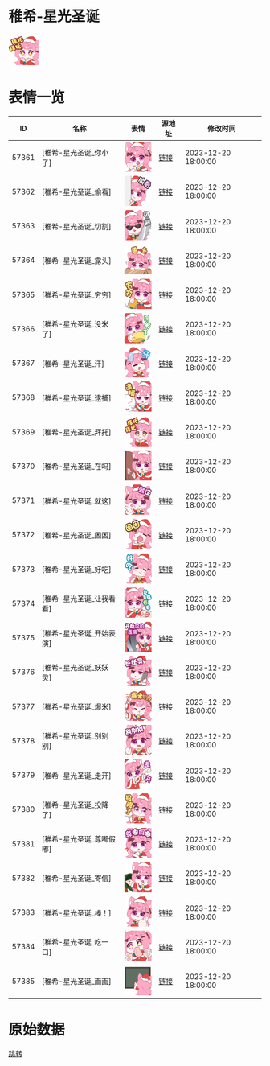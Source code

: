 # 稚希-星光圣诞

<img src="./cover.png" height="60" alt="cover" />

# 表情一览

|ID|名称|表情|源地址|修改时间|
|----|----|----|----|----|
|57361|[稚希-星光圣诞_你小子]|<img src="./pic/057361_%5B稚希-星光圣诞_你小子%5D.png" height="60" alt="你小子"/>|[链接](https://i0.hdslb.com/bfs/garb/c0e0500577a14042d675731a53bdb5bfa83da018.png)|2023-12-20 18:00:00|
|57362|[稚希-星光圣诞_偷看]|<img src="./pic/057362_%5B稚希-星光圣诞_偷看%5D.png" height="60" alt="偷看"/>|[链接](https://i0.hdslb.com/bfs/garb/dca5413abf9363b9f5d6d388155d993d933790a0.png)|2023-12-20 18:00:00|
|57363|[稚希-星光圣诞_切割]|<img src="./pic/057363_%5B稚希-星光圣诞_切割%5D.png" height="60" alt="切割"/>|[链接](https://i0.hdslb.com/bfs/garb/e11fc73222e3fad1eec2fcb0ba53c7dd38b6d627.png)|2023-12-20 18:00:00|
|57364|[稚希-星光圣诞_露头]|<img src="./pic/057364_%5B稚希-星光圣诞_露头%5D.png" height="60" alt="露头"/>|[链接](https://i0.hdslb.com/bfs/garb/0cb6f14973425c8c392170296f6dded4bef9be79.png)|2023-12-20 18:00:00|
|57365|[稚希-星光圣诞_穷穷]|<img src="./pic/057365_%5B稚希-星光圣诞_穷穷%5D.png" height="60" alt="穷穷"/>|[链接](https://i0.hdslb.com/bfs/garb/f46d2a503b9fafad4d33d6a9fb194851923454f1.png)|2023-12-20 18:00:00|
|57366|[稚希-星光圣诞_没米了]|<img src="./pic/057366_%5B稚希-星光圣诞_没米了%5D.png" height="60" alt="没米了"/>|[链接](https://i0.hdslb.com/bfs/garb/b300e6feda8044d89c6c86e7735d3f80ad41c4a8.png)|2023-12-20 18:00:00|
|57367|[稚希-星光圣诞_汗]|<img src="./pic/057367_%5B稚希-星光圣诞_汗%5D.png" height="60" alt="汗"/>|[链接](https://i0.hdslb.com/bfs/garb/a3ce4e9de8aaf7a50181f6618526509adab07e78.png)|2023-12-20 18:00:00|
|57368|[稚希-星光圣诞_逮捕]|<img src="./pic/057368_%5B稚希-星光圣诞_逮捕%5D.png" height="60" alt="逮捕"/>|[链接](https://i0.hdslb.com/bfs/garb/2f930480a8d3c8fd6b6f4ef5c6e92aee600190d1.png)|2023-12-20 18:00:00|
|57369|[稚希-星光圣诞_拜托]|<img src="./pic/057369_%5B稚希-星光圣诞_拜托%5D.png" height="60" alt="拜托"/>|[链接](https://i0.hdslb.com/bfs/garb/f1a0fad1e572b0625f9ae4a7d5b107021ce40c17.png)|2023-12-20 18:00:00|
|57370|[稚希-星光圣诞_在吗]|<img src="./pic/057370_%5B稚希-星光圣诞_在吗%5D.png" height="60" alt="在吗"/>|[链接](https://i0.hdslb.com/bfs/garb/5ca5347c1a8a864f9dc9a690e683a063b1bc0216.png)|2023-12-20 18:00:00|
|57371|[稚希-星光圣诞_就这]|<img src="./pic/057371_%5B稚希-星光圣诞_就这%5D.png" height="60" alt="就这"/>|[链接](https://i0.hdslb.com/bfs/garb/90cb4f4d6272d919a184ec75491e379e6c1c1817.png)|2023-12-20 18:00:00|
|57372|[稚希-星光圣诞_困困]|<img src="./pic/057372_%5B稚希-星光圣诞_困困%5D.png" height="60" alt="困困"/>|[链接](https://i0.hdslb.com/bfs/garb/ca88a0818388fba41c4a218f82edee89c70f0e17.png)|2023-12-20 18:00:00|
|57373|[稚希-星光圣诞_好吃]|<img src="./pic/057373_%5B稚希-星光圣诞_好吃%5D.png" height="60" alt="好吃"/>|[链接](https://i0.hdslb.com/bfs/garb/dc1ca0a2beb733045e77cab7a4ad0b45a8a457ac.png)|2023-12-20 18:00:00|
|57374|[稚希-星光圣诞_让我看看]|<img src="./pic/057374_%5B稚希-星光圣诞_让我看看%5D.png" height="60" alt="让我看看"/>|[链接](https://i0.hdslb.com/bfs/garb/5f4a36bbc456400a5072af9b4afa5695ffef1407.png)|2023-12-20 18:00:00|
|57375|[稚希-星光圣诞_开始表演]|<img src="./pic/057375_%5B稚希-星光圣诞_开始表演%5D.png" height="60" alt="开始表演"/>|[链接](https://i0.hdslb.com/bfs/garb/6dd30d3ef1ea2fbb89b0a4a22127c2c93fedeb14.png)|2023-12-20 18:00:00|
|57376|[稚希-星光圣诞_妖妖灵]|<img src="./pic/057376_%5B稚希-星光圣诞_妖妖灵%5D.png" height="60" alt="妖妖灵"/>|[链接](https://i0.hdslb.com/bfs/garb/41ffb78e463ea572c19f29eb1100f9d2122deb1d.png)|2023-12-20 18:00:00|
|57377|[稚希-星光圣诞_爆米]|<img src="./pic/057377_%5B稚希-星光圣诞_爆米%5D.png" height="60" alt="爆米"/>|[链接](https://i0.hdslb.com/bfs/garb/3ae5822d26e1e09dc297b72c3eec4daebd94b9c2.png)|2023-12-20 18:00:00|
|57378|[稚希-星光圣诞_别别别]|<img src="./pic/057378_%5B稚希-星光圣诞_别别别%5D.png" height="60" alt="别别别"/>|[链接](https://i0.hdslb.com/bfs/garb/85bd739c5cf6ba73e6c37dfc0facd806c86c456b.png)|2023-12-20 18:00:00|
|57379|[稚希-星光圣诞_走开]|<img src="./pic/057379_%5B稚希-星光圣诞_走开%5D.png" height="60" alt="走开"/>|[链接](https://i0.hdslb.com/bfs/garb/fa1f7fba2b29a42f924d6b4cf788695be95d31fa.png)|2023-12-20 18:00:00|
|57380|[稚希-星光圣诞_投降了]|<img src="./pic/057380_%5B稚希-星光圣诞_投降了%5D.png" height="60" alt="投降了"/>|[链接](https://i0.hdslb.com/bfs/garb/ad804f598bb5b7a47a216a94d49a54bb23fcca5d.png)|2023-12-20 18:00:00|
|57381|[稚希-星光圣诞_尊嘟假嘟]|<img src="./pic/057381_%5B稚希-星光圣诞_尊嘟假嘟%5D.png" height="60" alt="尊嘟假嘟"/>|[链接](https://i0.hdslb.com/bfs/garb/d2a20fa5b40308be44e5b00807cde60edd02f81a.png)|2023-12-20 18:00:00|
|57382|[稚希-星光圣诞_寄信]|<img src="./pic/057382_%5B稚希-星光圣诞_寄信%5D.png" height="60" alt="寄信"/>|[链接](https://i0.hdslb.com/bfs/garb/85b7b02457a36bb48b6577cec013a72f51a8b39f.png)|2023-12-20 18:00:00|
|57383|[稚希-星光圣诞_棒！]|<img src="./pic/057383_%5B稚希-星光圣诞_棒！%5D.png" height="60" alt="棒！"/>|[链接](https://i0.hdslb.com/bfs/garb/84660ae579e0e66c75131cf22370ebf76f5b1aac.png)|2023-12-20 18:00:00|
|57384|[稚希-星光圣诞_吃一口]|<img src="./pic/057384_%5B稚希-星光圣诞_吃一口%5D.png" height="60" alt="吃一口"/>|[链接](https://i0.hdslb.com/bfs/garb/30186ca3949d864150473e310625d799b5129113.png)|2023-12-20 18:00:00|
|57385|[稚希-星光圣诞_画画]|<img src="./pic/057385_%5B稚希-星光圣诞_画画%5D.png" height="60" alt="画画"/>|[链接](https://i0.hdslb.com/bfs/garb/26462eb8ff04934d55a5bba880786f33a190b326.png)|2023-12-20 18:00:00|

# 原始数据

[跳转](./raw.json)

